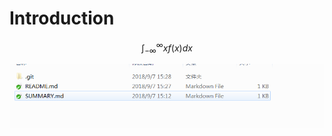 # Introduction

$$
\int_{-\infty}^{\infty}xf(x)dx
$$

![TIM截图20180907152920](TIM截图20180907152920.png)
